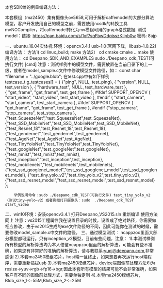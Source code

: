 ﻿本套SDK给的例呈编译方法：

本套模组（ma2450）集有摄像头ov5658,可用于解析caffemodel的大部分算法模型，客户开发使用自己的模型之前，需要使用ncsdk的转换工具mvNCCompiler，将caffemodel转化为mv模组可用的graph格式数据.
测试model：链接: https://pan.baidu.com/s/1xf7sqFbwDdqisszKilpb0w 密码: 8ajp


一、ubuntu_16.04实体机:环境：opencv3.4.1 usb-1.0(官网下载，libusb-1.0.22)
编译方法：
方法1)
        cd linux_build;
        make
方法2）
        cd cmake
        cmake ..
        make
使用方法：
        cd Deepano_SDK_AND_EXAMPLES
        sudo ./Deepano_cdk_TEST(可执行文件) [cmd]
        注意：测试样例中的模型文件，需要放置在当前目录下的上一级，或者在model_sample.c文件中修改模型文件路径，如：
        const char *filename = "../google.blob";
        在test.cpp中有如下样例      
        testcase_t g_testcases[] =
        {
	{"ping", NULL, test_ping},
	{ "version", NULL, test_version },
	{ "hardware_test", NULL, test_hardware_test },	
	{ "get_frame", "get_frame", test_get_frame },
#ifdef SUPPORT_OPENCV
	{ "start_video", "start_video", test_start_video },
#endif
	{ "start_camera", "start_camera", test_start_camera },
#ifdef SUPPORT_OPENCV
	{ "get_frame", "get_frame", test_get_frame },
#endif
	{"stop_camera", "stop_camera", test_stop_camera },
        {"test_SqueezeNet","test_SqueezeNet",test_SqueezeNet},
        {"test_SSD_MobileNet","test_SSD_MobileNet",test_SSD_MobileNet},
        {"test_Resnet_18","test_Resnet_18",test_Resnet_18},
        {"test_gendernet","test_gendernet",test_gendernet},
        {"test_AgeNet","test_AgeNet",test_AgeNet},
        {"test_TinyYoloNet","test_TinyYoloNet",test_TinyYoloNet},
        {"test_googleNet","test_googleNet",test_googleNet},
        {"test_mnist","test_mnist",test_mnist},
        {"test_inception","test_inception",test_inception},
        {"test_mobilenets","test_mobilenets",test_mobilenets},
        {"test_ssd_googlenet_model","test_ssd_googlenet_model",test_ssd_googlenet_model},
        {"test_tiny_yolo_v2","test_tiny_yolo_v2",test_tiny_yolo_v2},
        {"test_ssd_resnet_model","test_ssd_resnet_model",test_ssd_resnet_model}
        };

        举例说明命令：sudo ./Deepano_cdk_TEST(可执行文件) test_tiny_yolo_v2 （测试tiny—yolo—v2）或者例如打开摄像头：sudo  ./Deepano_cdk_TEST start_video

二、win10环境：安装opencv3.4.1
        打开Deepano_VS2015.sln
        重新编译
        使用方法同上
        注意：vs2015工程属性我在设置目录的时候，设置成了绝对路径，你需要做相应修改，由于vs2015生成的exe文件路径的不同，因此可能你在测试的时候，需要修改model_sample.c中文件的路径。
三、通过模型测试：
   ncappzoo里面大部分模型都可运行，只有inception_v2模型，目前有些问题，注意：
        1).本测试样例所有模型的解析算法均为本人借鉴ncappzoo里面的解析算法，可能会有些不准确，如果您有非常好的准确的解析算法，请与我联系:yuqj@deepano.com,非常感谢
        2).本套ma2450模组芯片，host端一旦终止，如果想要再次运行host端程序，需要重新插拔usb
        3).本套ma2450模组芯片，device端图像前处理方法均为resize->yuv->rgb->fp16->bgr;因此本套所有模型的结果可能不会非常准确，如果客户有不同的图像前处理方式，需要单独定制
        4).本套ma2450模组芯片, Blob_size_1<=55M,Blob_size_2<=25M




